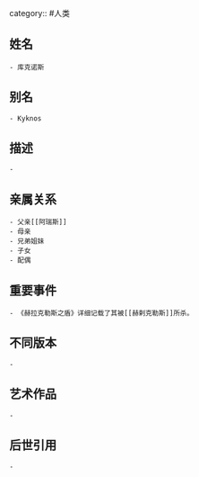 category:: #人类
## 姓名
	- 库克诺斯
## 别名
	- Kyknos
## 描述
	-
## 亲属关系
	- 父亲[[阿瑞斯]]
	- 母亲
	- 兄弟姐妹
	- 子女
	- 配偶
## 重要事件
	- 《赫拉克勒斯之盾》详细记载了其被[[赫剌克勒斯]]所杀。
## 不同版本
	-
## 艺术作品
	-
## 后世引用
	-
